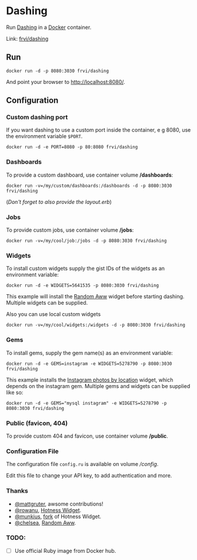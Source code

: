 # Dashing
Run [Dashing](http://dashing.io/) in a [Docker](http://docker.io/) container.

Link: [frvi/dashing](https://registry.hub.docker.com/u/frvi/dashing/)


## Run
```docker run -d -p 8080:3030 frvi/dashing```

And point your browser to [http://localhost:8080/](http://localhost:8080/).


## Configuration
### Custom dashing port
If you want dashing to use a custom port inside the container, e g 8080, use the environment variable `$PORT`.

```docker run -d -e PORT=8080 -p 80:8080 frvi/dashing```

### Dashboards
To provide a custom dashboard, use container volume **/dashboards**:

```docker run -v=/my/custom/dashboards:/dashboards -d -p 8080:3030 frvi/dashing```

(*Don't forget to also provide the layout.erb*)

### Jobs
To provide custom jobs, use container volume **/jobs**:

```docker run -v=/my/cool/job:/jobs -d -p 8080:3030 frvi/dashing```

### Widgets
To install custom widgets supply the gist IDs of the widgets as an environment variable:

```docker run -d -e WIDGETS=5641535 -p 8080:3030 frvi/dashing```

This example will install the [Random Aww](https://gist.github.com/chelsea/5641535) widget
before starting dashing. Multiple widgets can be supplied.

Also you can use local custom widgets

```docker run -v=/my/cool/widgets:/widgets -d -p 8080:3030 frvi/dashing```


### Gems
To install gems, supply the gem name(s) as an environment variable:

```docker run -d -e GEMS=instagram -e WIDGETS=5278790 -p 8080:3030 frvi/dashing```

This example installs the [Instagram photos by location](https://gist.github.com/mjamieson/5278790) widget,
which depends on the instagram gem. Multiple gems and widgets can be supplied like so:

```docker run -d -e GEMS="mysql instagram" -e WIDGETS=5278790 -p 8080:3030 frvi/dashing```

### Public (favicon, 404)
To provide custom 404 and favicon, use container volume **/public**.

### Configuration File
The configuration file ```config.ru``` is available on volume */config*.

Edit this file to change your API key, to add authentication and more.


### Thanks
- [@mattgruter](https://github.com/mattgruter), awsome contributions!
- [@rowanu](https://github.com/rowanu), [Hotness Widget](https://gist.github.com/rowanu/6246149).
- [@munkius](https://github.com/munkius), [fork](https://gist.github.com/munkius/9209839) of Hotness Widget.
- [@chelsea](https://github.com/chelsea), [Random Aww](https://gist.github.com/chelsea/5641535).

### TODO:
- [ ] Use official Ruby image from Docker hub.
